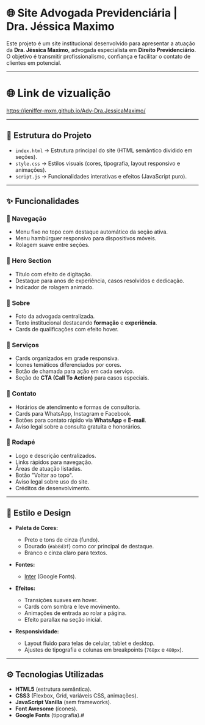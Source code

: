 # 🌐 Site Advogada Previdenciária | Dra. Jéssica Maximo

Este projeto é um site institucional desenvolvido para apresentar a atuação da **Dra. Jéssica Maximo**, advogada especialista em **Direito Previdenciário**.  
O objetivo é transmitir profissionalismo, confiança e facilitar o contato de clientes em potencial.

---
# 🌐 Link de vizualição 

https://jeniffer-mxm.github.io/Adv-Dra.JessicaMaximo/ 

---
## 📂 Estrutura do Projeto

- `index.html` → Estrutura principal do site (HTML semântico dividido em seções).
- `style.css` → Estilos visuais (cores, tipografia, layout responsivo e animações).
- `script.js` → Funcionalidades interativas e efeitos (JavaScript puro).

---

## ✨ Funcionalidades

### 🔹 Navegação
- Menu fixo no topo com destaque automático da seção ativa.
- Menu hambúrguer responsivo para dispositivos móveis.
- Rolagem suave entre seções.

### 🔹 Hero Section
- Título com efeito de digitação.
- Destaque para anos de experiência, casos resolvidos e dedicação.
- Indicador de rolagem animado.

### 🔹 Sobre
- Foto da advogada centralizada.
- Texto institucional destacando **formação** e **experiência**.
- Cards de qualificações com efeito hover.

### 🔹 Serviços
- Cards organizados em grade responsiva.
- Ícones temáticos diferenciados por cores.
- Botão de chamada para ação em cada serviço.
- Seção de **CTA (Call To Action)** para casos especiais.

### 🔹 Contato
- Horários de atendimento e formas de consultoria.
- Cards para WhatsApp, Instagram e Facebook.
- Botões para contato rápido via **WhatsApp** e **E-mail**.
- Aviso legal sobre a consulta gratuita e honorários.

### 🔹 Rodapé
- Logo e descrição centralizados.
- Links rápidos para navegação.
- Áreas de atuação listadas.
- Botão "Voltar ao topo".
- Aviso legal sobre uso do site.
- Créditos de desenvolvimento.

---

## 🎨 Estilo e Design

- **Paleta de Cores:**
  - Preto e tons de cinza (fundo).
  - Dourado (`#ab8d3f`) como cor principal de destaque.
  - Branco e cinza claro para textos.

- **Fontes:**
  - [Inter](https://fonts.google.com/specimen/Inter) (Google Fonts).

- **Efeitos:**
  - Transições suaves em hover.
  - Cards com sombra e leve movimento.
  - Animações de entrada ao rolar a página.
  - Efeito parallax na seção inicial.

- **Responsividade:**
  - Layout fluido para telas de celular, tablet e desktop.
  - Ajustes de tipografia e colunas em breakpoints (`768px` e `480px`).

---

## ⚙️ Tecnologias Utilizadas

- **HTML5** (estrutura semântica).
- **CSS3** (Flexbox, Grid, variáveis CSS, animações).
- **JavaScript Vanilla** (sem frameworks).
- **Font Awesome** (ícones).
- **Google Fonts** (tipografia).#






